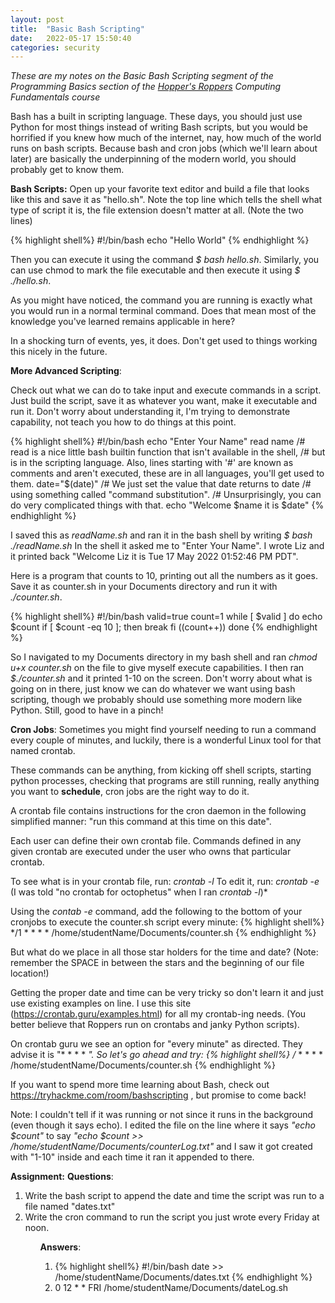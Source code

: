 ```yaml
---
layout: post
title:  "Basic Bash Scripting"
date:   2022-05-17 15:50:40
categories: security
---
```

*These are my notes on the Basic Bash Scripting segment of the Programming Basics section of the [Hopper's Roppers](https://www.roppers.org/) Computing Fundamentals course*

Bash has a built in scripting language. These days, you should just use Python for most things instead of writing Bash scripts, but you would be horrified if you knew how much of the internet, nay, how much of the world runs on bash scripts. Because bash and cron jobs (which we'll learn about later) are basically the underpinning of the modern world, you should probably get to know them.

**Bash Scripts:**
Open up your favorite text editor and build a file that looks like this and save it as "hello.sh". Note the top line which tells the shell what type of script it is, the file extension doesn't matter at all. (Note the two lines)

{% highlight shell%}
#!/bin/bash
echo "Hello World"
{% endhighlight %}

Then you can execute it using the command _$ bash hello.sh_. Similarly, you can use chmod to mark the file executable and then execute it using _$ ./hello.sh_.

As you might have noticed, the command you are running is exactly what you would run in a normal terminal command. Does that mean most of the knowledge you've learned remains applicable in here?

In a shocking turn of events, yes, it does. Don't get used to things working this nicely in the future.

**More Advanced Scripting**:

Check out what we can do to take input and execute commands in a script. Just build the script, save it as whatever you want, make it executable and run it. Don't worry about understanding it, I'm trying to demonstrate capability, not teach you how to do things at this point.
	
{% highlight shell%}
#!/bin/bash
echo "Enter Your Name"
read name
/# read is a nice little bash builtin function that isn't available in the shell,
/# but is in the scripting language. Also, lines starting with '#' are known as comments and aren't executed, these are in all languages, you'll get used to them. 
date="$(date)"
/# We just set the value that date returns to date
/# using something called "command substitution".
/# Unsurprisingly, you can do very complicated things with that.
echo "Welcome $name it is $date"
{% endhighlight %}

I saved this as *readName.sh* and ran it in the bash shell by writing _$ bash ./readName.sh_
In the shell it asked me to "Enter Your Name". I wrote Liz and it printed back "Welcome Liz it is Tue 17 May 2022 01:52:46 PM PDT".

Here is a program that counts to 10, printing out all the numbers as it goes.
Save it as counter.sh in your Documents directory and run it with *./counter.sh*.

{% highlight shell%}
#!/bin/bash
valid=true
count=1
while [ $valid ]
do
echo $count
if [ $count -eq 10 ];
then
break
fi
((count++))
done
{% endhighlight %}

So I navigated to my Documents directory in my bash shell and ran *chmod u+x counter.sh* on the file to give myself execute capabilities. I then ran *$./counter.sh* and it printed 1-10 on the screen.
Don't worry about what is going on in there, just know we can do whatever we want using bash scripting, though we probably should use something more modern like Python. Still, good to have in a pinch!

**Cron Jobs**:
Sometimes you might find yourself needing to run a command every couple of minutes, and luckily, there is a wonderful Linux tool for that named crontab.
	
These commands can be anything, from kicking off shell scripts, starting python processes, checking that programs are still running, really anything you want to **schedule**, cron jobs are the right way to do it.
	
A crontab file contains instructions for the cron daemon in the following simplified manner: "run this command at this time on this date".
	
Each user can define their own crontab file. Commands defined in any given crontab are executed under the user who owns that particular crontab.
	
To see what is in your crontab file, run: *crontab -l*
To edit it, run: *crontab -e*
(I was told "no crontab for octophetus" when I ran *crontab -l*)*
	
Using the *contab -e* command, add the following to the bottom of your cronjobs to execute the counter.sh script every minute:
{% highlight shell%}
*/1 * * * * /home/studentName/Documents/counter.sh
{% endhighlight %}

But what do we place in all those star holders for the time and date? (Note: remember the SPACE in between the stars and the beginning of our file location!)
	
Getting the proper date and time can be very tricky so don't learn it and just use existing examples on line. I use this site (<https://crontab.guru/examples.html>) for all my crontab-ing needs. (You better believe that Roppers run on crontabs and janky Python scripts).
	
On crontab guru we see an option for "every minute" as directed. They advise it is "* * * * *".
So let's go ahead and try:
{% highlight shell%}
/* * * * * /home/studentName/Documents/counter.sh
{% endhighlight %}

If you want to spend more time learning about Bash, check out <https://tryhackme.com/room/bashscripting> , but promise to come back!

Note: I couldn't tell if it was running or not since it runs in the background (even though it says echo). I edited the file on the line where it says *"echo $count"* to say *"echo $count >> /home/studentName/Documents/counterLog.txt"* and I saw it got created with "1-10" inside and each time it ran it appended to there.

**Assignment:**
**Questions**:
<ol>
<li>Write the bash script to append the date and time the script was run to a file named "dates.txt"
<li>Write the cron command to run the script you just wrote every Friday at noon.
<ol>

**Answers**:
<ol>
<li>
{% highlight shell%}
#!/bin/bash
date >> /home/studentName/Documents/dates.txt
{% endhighlight %}
<li>0 12 * * FRI /home/studentName/Documents/dateLog.sh
<ol>